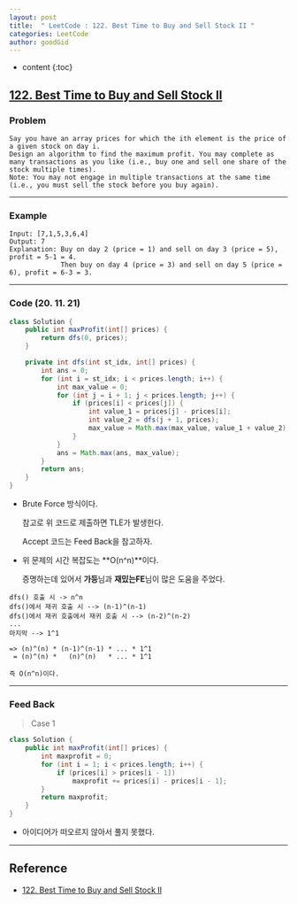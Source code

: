 ```yaml
---
layout: post
title:  " LeetCode : 122. Best Time to Buy and Sell Stock II "
categories: LeetCode
author: goodGid
---
```

* content
{:toc}

## [122. Best Time to Buy and Sell Stock II](https://leetcode.com/problems/best-time-to-buy-and-sell-stock-ii/)

### Problem

```
Say you have an array prices for which the ith element is the price of a given stock on day i.
Design an algorithm to find the maximum profit. You may complete as many transactions as you like (i.e., buy one and sell one share of the stock multiple times).
Note: You may not engage in multiple transactions at the same time (i.e., you must sell the stock before you buy again).
```

---

### Example

```
Input: [7,1,5,3,6,4]
Output: 7
Explanation: Buy on day 2 (price = 1) and sell on day 3 (price = 5), profit = 5-1 = 4.
             Then buy on day 4 (price = 3) and sell on day 5 (price = 6), profit = 6-3 = 3.
```



---

### Code (20. 11. 21)

``` java
class Solution {
    public int maxProfit(int[] prices) {
        return dfs(0, prices);
    }

    private int dfs(int st_idx, int[] prices) {
        int ans = 0;
        for (int i = st_idx; i < prices.length; i++) {
            int max_value = 0;
            for (int j = i + 1; j < prices.length; j++) {
                if (prices[i] < prices[j]) {
                    int value_1 = prices[j] - prices[i];
                    int value_2 = dfs(j + 1, prices);
                    max_value = Math.max(max_value, value_1 + value_2);
                }
            }
            ans = Math.max(ans, max_value);
        }
        return ans;
    }
}
```


* Brute Force 방식이다.

  참고로 위 코드로 제출하면 TLE가 발생한다.

  Accept 코드는 Feed Back을 참고하자.

* 위 문제의 시간 복잡도는 **O(n^n)**이다. 

  증명하는데 있어서 **가등**님과 **재밌는FE**님이 많은 도움을 주었다.

```
dfs() 호출 시 -> n^n
dfs()에서 재귀 호출 시 --> (n-1)^(n-1)
dfs()에서 재귀 호출에서 재귀 호출 시 --> (n-2)^(n-2)
...
마지막 --> 1^1

=> (n)^(n) * (n-1)^(n-1) * ... * 1^1
 = (n)^(n) *   (n)^(n)   * ... * 1^1

즉 O(n^n)이다.
```

---

### Feed Back

> Case 1

``` java
class Solution {
    public int maxProfit(int[] prices) {
        int maxprofit = 0;
        for (int i = 1; i < prices.length; i++) {
            if (prices[i] > prices[i - 1])
                maxprofit += prices[i] - prices[i - 1];
        }
        return maxprofit;
    }
}
```

* 아이디어가 떠오르지 않아서 풀지 못했다.

---

## Reference

* [122. Best Time to Buy and Sell Stock II](https://leetcode.com/problems/best-time-to-buy-and-sell-stock-ii/)
